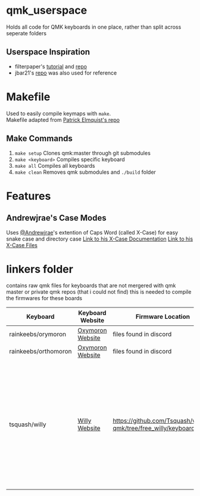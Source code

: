 # qmk_userspace
Holds all code for QMK keyboards in one place, rather than split across seperate folders

## Userspace Inspiration
- filterpaper's [tutorial](https://filterpaper.github.io/qmk/userspace) and [repo](https://github.com/filterpaper/qmk_userspace) 
- jbar21's [repo](https://github.com/jbarr21/qmk_userspace) was also used for reference

# Makefile
Used to easily compile keymaps with `make`. \
Makefile adapted from [Patrick Elmquist's repo](https://github.com/patrick-elmquist/keymaps)

## Make Commands
1. `make setup`
Clones qmk:master through git submodules
2. `make <keyboard>`
Compiles specific keyboard
3. `make all`
Compiles all keyboards
3. `make clean`
Removes qmk submodules and `./build` folder

# Features
## Andrewjrae's Case Modes
Uses [@Andrewjrae](https://github.com/andrewjrae)'s extention of Caps Word (called X-Case) for easy snake case and directory case
[Link to his X-Case Documentation](https://github.com/andrewjrae/kyria-keymap/tree/e3ad77dc4d48b8e6a842c9136c76c1021ab5976b#x-case)
[Link to his X-Case Files](https://github.com/andrewjrae/kyria-keymap/tree/master/features)


# linkers folder
contains raw qmk files for keyboards that are not mergered with qmk master or private qmk repos (that i could not find)
this is needed to compile the firmwares for these boards

| Keyboard             | Keyboard Website                                                  | Firmware Location                                                    | Notes                                                                                                                                                                                                                           |
|----------------------|-------------------------------------------------------------------|----------------------------------------------------------------------|---------------------------------------------------------------------------------------------------------------------------------------------------------------------------------------------------------------------------------|
| rainkeebs/orymoron   | [Oxymoron Website](https://www.cbkbd.com/product/oxymoron-extras) | files found in discord                                               |                                                                                                                                                                                                                                 |
| rainkeebs/orthomoron | [Oxymoron Website](https://www.cbkbd.com/product/oxymoron-extras) | files found in discord                                               |                                                                                                                                                                                                                                 |
| tsquash/willy        | [Willy Website](https://www.squashkb.com/product/gb-willy)        | https://github.com/Tsquash/vial-qmk/tree/free_willy/keyboards/willy  | Personally modified to be up to date with QMK 26 NOV 2022 Update <br /> See here: [QMK Breaking Changes - 2022 November 26 Changelog](https://github.com/qmk/qmk_firmware/blob/master/docs/ChangeLog/20221126.md#data-driven-usb-ids-refactoring-18152-idusb-ids-refactoring) for more info  |

